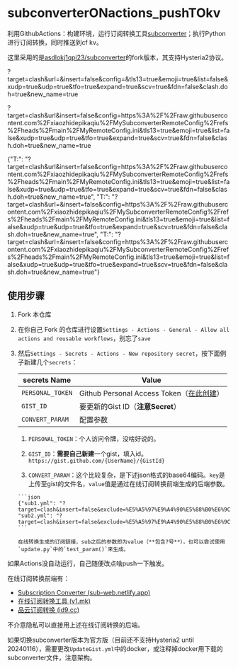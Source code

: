 # subconverterONactions_pushTOkv

利用GithubActions：构建环境，运行订阅转换工具[subconverter](https://github.com/tindy2013/subconverter)；执行Python进行订阅转换，同时推送到cf kv。

这里采用的是[asdlokj1qpi23/subconverter](https://github.com/asdlokj1qpi23/subconverter)的fork版本，其支持Hysteria2协议。

?target=clash&url=&insert=false&config=&tls13=true&emoji=true&list=false&xudp=true&udp=true&tfo=true&expand=true&scv=true&fdn=false&clash.doh=true&new_name=true

?target=clash&url&insert=false&config=https%3A%2F%2Fraw.githubusercontent.com%2Fxiaozhidepikaqiu%2FMySubconverterRemoteConfig%2Frefs%2Fheads%2Fmain%2FMyRemoteConfig.ini&tls13=true&emoji=true&list=false&xudp=true&udp=true&tfo=true&expand=true&scv=true&fdn=false&clash.doh=true&new_name=true

{"T:": "?target=clash&url&insert=false&config=https%3A%2F%2Fraw.githubusercontent.com%2Fxiaozhidepikaqiu%2FMySubconverterRemoteConfig%2Frefs%2Fheads%2Fmain%2FMyRemoteConfig.ini&tls13=true&emoji=true&list=false&xudp=true&udp=true&tfo=true&expand=true&scv=true&fdn=false&clash.doh=true&new_name=true", "T:": "?target=clash&url=&insert=false&config=https%3A%2F%2Fraw.githubusercontent.com%2Fxiaozhidepikaqiu%2FMySubconverterRemoteConfig%2Frefs%2Fheads%2Fmain%2FMyRemoteConfig.ini&tls13=true&emoji=true&list=false&xudp=true&udp=true&tfo=true&expand=true&scv=true&fdn=false&clash.doh=true&new_name=true", "T:": "?target=clash&url=&insert=false&config=https%3A%2F%2Fraw.githubusercontent.com%2Fxiaozhidepikaqiu%2FMySubconverterRemoteConfig%2Frefs%2Fheads%2Fmain%2FMyRemoteConfig.ini&tls13=true&emoji=true&list=false&xudp=true&udp=true&tfo=true&expand=true&scv=true&fdn=false&clash.doh=true&new_name=true"}



## 使用步骤

1.  Fork 本仓库

2.  在你自己 Fork 的仓库进行设置`Settings - Actions - General - Allow all actions and reusable workflows`，别忘了`save`

3.  然后`Settings - Secrets - Actions - New repository secret`，按下面例子新建几个`secrets`：

    | secrets Name     | Value                                                        |
    | ---------------- | ------------------------------------------------------------ |
    | `PERSONAL_TOKEN` | Github Personal Access Token（[在此创建](https://github.com/settings/tokens/new?scopes=gist&description=subconverter-action)） |
    | `GIST_ID`        | 要更新的Gist ID（**注意Secret**）                            |
    | `CONVERT_PARAM`  | 配置参数                                                     |

    1.   `PERSONAL_TOKEN`：个人访问令牌，没啥好说的。

    2.   `GIST_ID`：**需要自己新建**一个gist，填入id。`https://gist.github.com/{UserName}/{GistId}`

    3.   `CONVERT_PARAM`：这个比较复杂，是下述json格式的base64编码。`key`是上传至gist的文件名，`value`值是通过在线订阅转换前端生成的后端参数。

        ```json
        {"sub1.yml": "?target=clash&insert=false&exclude=%E5%A5%97%E9%A4%90%E5%88%B0%E6%9C%9F%7C%E8%8A%82%E7%82%B9%E8%B6%85%E6%97%B6%7C%E6%9B%B4%E6%8D%A2%7C%E5%89%A9%E4%BD%99%E6%B5%81%E9%87%8F%7C%E5%88%B0%E6%9C%9F%E6%97%B6%E9%97%B4%7CTG%E7%BE%A4%7C%E5%AE%98%E7%BD%91&interval=259200&emoji=true&list=true&xudp=false&udp=true&tfo=false&expand=true&scv=true&fdn=false&new_name=true&url=SUBURL", "sub2.yml": "?target=clash&insert=false&exclude=%E5%A5%97%E9%A4%90%E5%88%B0%E6%9C%9F%7C%E8%8A%82%E7%82%B9%E8%B6%85%E6%97%B6%7C%E6%9B%B4%E6%8D%A2%7C%E5%89%A9%E4%BD%99%E6%B5%81%E9%87%8F%7C%E5%88%B0%E6%9C%9F%E6%97%B6%E9%97%B4%7CTG%E7%BE%A4%7C%E5%AE%98%E7%BD%91&interval=259200&emoji=true&list=true&xudp=false&udp=true&tfo=false&expand=true&scv=true&fdn=false&new_name=true&url=SUBURL"}
        ```

        在线转换生成的订阅链接，sub之后的参数即为value（**包含?号**），也可以尝试使用`update.py`中的`test_param()`来生成。



如果Actions没自动运行，自己随便改点啥push一下触发。



在线订阅转换前端有：

-   [Subscription Converter (sub-web.netlify.app)](https://sub-web.netlify.app/)
-   [在线订阅转换工具 (v1.mk)](https://suburl.v1.mk/)
-   [品云订阅转换 (id9.cc)](https://id9.cc/)

不介意隐私可以直接用上述在线订阅转换的后端。



如果切换subconverter版本为官方版（目前还不支持Hysteria2 until 20240116），需要更改`UpdateGist.yml`中的docker，或注释掉docker用下载的subconverter文件，注意架构。
